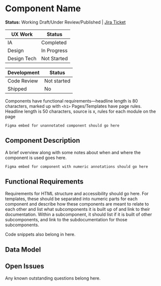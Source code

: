 # Component Name
**Status:** Working Draft/Under Review/Published | [Jira Ticket]()

| UX Work       | Status        |
|---------------|---------------|
| IA            | Completed     |
| Design        | In Progress   |
| Design Tech   | Not Started   |

| Development   | Status        |
|---------------|---------------|
| Code Review   | Not started   |
| Shipped       | No            |


Components have functional requirements—headline length is 80 characters, marked up with `<h1>`
Pages/Templates have page rules. Headline length is 50 characters, source is x, rules for each module on the page

```Figma embed for unannotated component should go here```

## Component Description
A brief overview along with some notes about when and where the component is used goes here.

```Figma embed for component with numeric annotations should go here```

## Functional Requirements
Requirements for HTML structure and accessibility should go here. For templates, these should be separated into numeric parts for each component and describe how these components are meant to relate to each other and list what subcomponents it is built up of and link to their documentation. Within a subcomponent, it should list if it is built of other subcomponents, and link to the subdocumentation for those subcomponents.

Code snippets also belong in here.

## Data Model

## Open Issues
Any known outstanding questions belong here.
